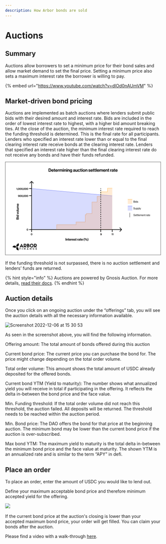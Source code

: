 ```yaml
---
description: How Arbor bonds are sold
---
```


# Auctions

## Summary

Auctions allow borrowers to set a minimum price for their bond sales and allow market demand to set the final price. Setting a minimum price also sets a maximum interest rate the borrower is willing to pay.

{% embed url="https://www.youtube.com/watch?v=dlOd0nAUmVM" %}

## Market-driven bond pricing

Auctions are implemented as batch auctions where lenders submit public bids with their desired amount and interest rate. Bids are included in the order of lowest interest rate to highest, with a higher bid amount breaking ties. At the close of the auction, the minimum interest rate required to reach the funding threshold is determined. This is the final rate for all participants. Lenders who specified an interest rate lower than or equal to the final clearing interest rate receive bonds at the clearing interest rate. Lenders that specified an interest rate higher than the final clearing interest rate do not receive any bonds and have their funds refunded.

![](<../.gitbook/assets/image (44).png>)

If the funding threshold is not surpassed, there is no auction settlement and lenders’ funds are returned.

{% hint style="info" %}
Auctions are powered by Gnosis Auction. For more details, [read their docs](https://gnosis-auction.eth.link/#/docs#topAnchor).
{% endhint %}

## Auction details

Once you click on an ongoing auction under the “offerings” tab, you will see the auction details with all the necessary information available.

![Screenshot 2022-12-06 at 15 30 53](https://user-images.githubusercontent.com/112566599/205860129-23223a61-903f-4dd0-a641-ed7906989fc5.png)

As seen in the screenshot above, you will find the following information.

Offering amount: The total amount of bonds offered during this auction

Current bond price: The current price you can purchase the bond for. The price might change depending on the total order volume.

Total order volume: This amount shows the total amount of USDC already deposited for the offered bonds.

Current bond YTM (Yield to maturity): The number shows what annualized yield you will receive in total if participating in the offering. It reflects the delta in-between the bond price and the face value.

Min. Funding threshold: If the total order volume did not reach this threshold, the auction failed. All deposits will be returned. The threshold needs to be reached within the auction period.

Min. Bond price: The DAO offers the bond for that price at the beginning auction. The minimum bond may be lower than the current bond price if the auction is over-subscribed.

Max bond YTM: The maximum yield to maturity is the total delta in-between the minimum bond price and the face value at maturity. The shown YTM is an annualized rate and is similar to the term “APY” in defi.

## Place an order

To place an order, enter the amount of USDC you would like to lend out.

Define your maximum acceptable bond price and therefore minimum accepted yield for the offering.

![](https://user-images.githubusercontent.com/112566599/205862297-64cf00b6-8c42-4c46-b562-202791b5e915.jpeg)

If the current bond price at the auction's closing is lower than your accepted maximum bond price, your order will get filled. You can claim your bonds after the auction.

Please find a video with a walk-through [here](https://youtu.be/dlOd0nAUmVM).&#x20;


